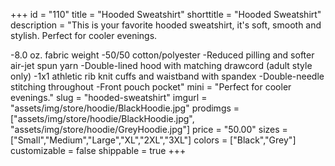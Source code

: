 +++
id = "110"
title = "Hooded Sweatshirt"
shorttitle = "Hooded Sweatshirt"
description = "This is your favorite hooded sweatshirt, it's soft, smooth and stylish. Perfect for cooler evenings.

-8.0 oz. fabric weight
-50/50 cotton/polyester
-Reduced pilling and softer air-jet spun yarn
-Double-lined hood with matching drawcord (adult style only)
-1x1 athletic rib knit cuffs and waistband with spandex
-Double-needle stitching throughout
-Front pouch pocket"
mini = "Perfect for cooler evenings."
slug = "hooded-sweatshirt"
imgurl = "assets/img/store/hoodie/BlackHoodie.jpg"
prodimgs = ["assets/img/store/hoodie/BlackHoodie.jpg", "assets/img/store/hoodie/GreyHoodie.jpg"]
price = "50.00"
sizes = ["Small","Medium","Large","XL","2XL","3XL"]
colors = ["Black","Grey"]
customizable = false
shippable = true
+++
